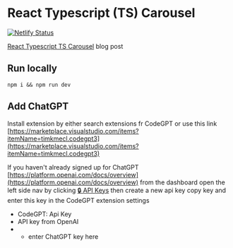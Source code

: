 # React Typescript (TS) Carousel

[![Netlify Status](https://api.netlify.com/api/v1/badges/99499a78-d66e-4bfb-9854-8b4a248d6aa6/deploy-status)](https://app.netlify.com/sites/react-ts-carousel/deploys)

[React Typescript TS Carousel]() blog post 

## Run locally 

`npm i && npm run dev`

## Add ChatGPT
Install extension by either search extensions fr CodeGPT or use this link 
[https://marketplace.visualstudio.com/items?itemName=timkmecl.codegpt3](https://marketplace.visualstudio.com/items?itemName=timkmecl.codegpt3)

If you haven't already signed up for ChatGPT [https://platform.openai.com/docs/overview](https://platform.openai.com/docs/overview) from the dashboard open the left side nav by clicking [🔒 API Keys](https://platform.openai.com/api-keys) then create a new api key copy key and enter this key in the CodeGPT extension settings 
- CodeGPT: Api Key
- API key from OpenAI
- - enter ChatGPT key here 
